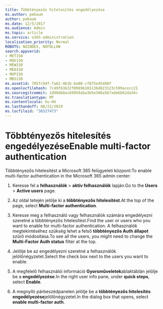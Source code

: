 ```yaml
---
title: Többtényezős hitelesítés engedélyezése
ms.author: pebaum
author: pebaum
ms.date: 12/5/2017
ms.audience: Admin
ms.topic: article
ms.service: o365-administration
localization_priority: Normal
ROBOTS: NOINDEX, NOFOLLOW
search.appverid:
- MET150
- MOE150
- MEW150
- MED150
- MOP150
- MBS150
ms.assetid: 785fc94f-fa62-461b-ba00-cf875e45d48f
ms.openlocfilehash: 7c49f63632f89696165136d823123c599acecc21
ms.sourcegitcommit: 1d98db8acb9959aba3b5e308a567ade6b62da56c
ms.translationtype: MT
ms.contentlocale: hu-HU
ms.lasthandoff: 08/22/2019
ms.locfileid: "36527473"
---
```

# <a name="enable-multi-factor-authentication"></a><span data-ttu-id="4e6a0-102">Többtényezős hitelesítés engedélyezése</span><span class="sxs-lookup"><span data-stu-id="4e6a0-102">Enable multi-factor authentication</span></span>

<span data-ttu-id="4e6a0-103">Többtényezős hitelesítést a Microsoft 365 felügyeleti központ:</span><span class="sxs-lookup"><span data-stu-id="4e6a0-103">To enable multi-factor authentication in the Microsoft 365 admin center:</span></span>

1. <span data-ttu-id="4e6a0-104">Keresse fel a **felhasználók** \> **aktív felhasználók** lapján.</span><span class="sxs-lookup"><span data-stu-id="4e6a0-104">Go to the **Users** \> **Active users** page.</span></span>
    
2. <span data-ttu-id="4e6a0-105">Az oldal tetején jelölje ki a **többtényezős hitelesítést**.</span><span class="sxs-lookup"><span data-stu-id="4e6a0-105">At the top of the page, select **Multi-factor authentication**.</span></span> 
    
3. <span data-ttu-id="4e6a0-106">Keresse meg a felhasználó vagy felhasználók számára engedélyezni szeretné a többtényezős hitelesítést.</span><span class="sxs-lookup"><span data-stu-id="4e6a0-106">Find the user or users who you want to enable for multi-factor authentication.</span></span> <span data-ttu-id="4e6a0-107">A felhasználók megtekintéséhez szükség lehet a felső **többtényezős Auth állapot** szűrő módosítása.</span><span class="sxs-lookup"><span data-stu-id="4e6a0-107">To see all the users, you might need to change the **Multi-Factor Auth status** filter at the top.</span></span>
    
4. <span data-ttu-id="4e6a0-108">Jelölje be az engedélyezni szeretné a felhasználók jelölőnégyzetet.</span><span class="sxs-lookup"><span data-stu-id="4e6a0-108">Select the check box next to the users you want to enable.</span></span>
    
5.  <span data-ttu-id="4e6a0-109">A megfelelő felhasználói információ **Gyorsműveletek**ablaktáblán jelölje be a **engedélyezése**.</span><span class="sxs-lookup"><span data-stu-id="4e6a0-109">In the right user info pane, under **quick steps**, select **Enable**.</span></span> 
    
6. <span data-ttu-id="4e6a0-110">A megnyíló párbeszédpanelen jelölje be a **többtényezős hitelesítés engedélyezése**jelölőnégyzetet.</span><span class="sxs-lookup"><span data-stu-id="4e6a0-110">In the dialog box that opens, select **enable multi-factor auth**.</span></span> 
    

